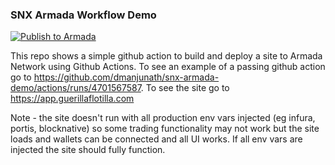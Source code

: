 ### SNX Armada Workflow Demo

[![Publish to Armada](https://github.com/dmanjunath/snx-armada-demo/actions/workflows/build-armada-workflow.yml/badge.svg)](https://github.com/dmanjunath/snx-armada-demo/actions/workflows/build-armada-workflow.yml)

This repo shows a simple github action to build and deploy a site to Armada Network using Github Actions. To see an example of a passing github action go to https://github.com/dmanjunath/snx-armada-demo/actions/runs/4701567587. To see the site go to https://app.guerillaflotilla.com

Note - the site doesn't run with all production env vars injected (eg infura, portis, blocknative) so some trading functionality may not work but the site loads and wallets can be connected and all UI works. If all env vars are injected the site should fully function.
